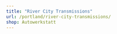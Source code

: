 ```yaml
---
title: "River City Transmissions"
url: /portland/river-city-transmissions/
shop: Autowerkstatt
---
```

